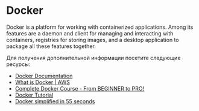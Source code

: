 # Docker

Docker is a platform for working with containerized applications. Among its features are a daemon and client for managing and interacting with containers, registries for storing images, and a desktop application to package all these features together.

Для получения дополнительной информации посетите следующие ресурсы:

- [Docker Documentation](https://docs.docker.com/)
- [What is Docker | AWS ](https://aws.amazon.com/docker/)
- [Complete Docker Course - From BEGINNER to PRO!](https://www.youtube.com/watch?v=RqTEHSBrYFw)
- [Docker Tutorial](https://youtu.be/3c-iBn73dDE)
- [Docker simplified in 55 seconds](https://youtu.be/vP_4DlOH1G4)
